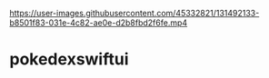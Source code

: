 

https://user-images.githubusercontent.com/45332821/131492133-b8501f83-031e-4c82-ae0e-d2b8fbd2f6fe.mp4

# pokedexswiftui
